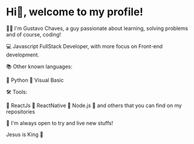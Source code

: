 # Hi👋, welcome to my profile!

🧑🏻 I'm Gustavo Chaves, a guy passionate about learning, solving problems and of course, coding!

💻 Javascript FullStack Developer, with more focus on Front-end development.

📚 Other known languages:

🔸 Python
🔸 Visual Basic

🛠 Tools:
 
🔸 ReactJs    🔸 ReactNative    🔸 Node.js    🔸 and others that you can find on my repositories

📍 I'm always open to try and live new stuffs!

Jesus is King 👑
